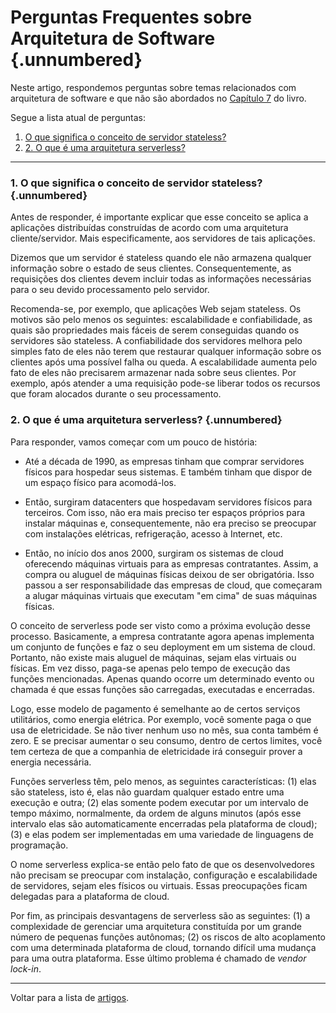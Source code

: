 # Perguntas Frequentes sobre Arquitetura de Software {.unnumbered}

Neste artigo, respondemos perguntas sobre temas relacionados com 
arquitetura de software e que não são abordados no 
[Capítulo 7](../cap7.html) do livro. 

Segue a lista atual de perguntas:

1. [O que significa o conceito de servidor stateless?](#o-que-significa-o-conceito-de-servidor-stateless)
2. [2. O que é uma arquitetura serverless?](#o-que-%C3%A9-uma-arquitetura-serverless)


* * * 


### 1. O que significa o conceito de servidor stateless? {.unnumbered}

Antes de responder, é importante explicar que esse conceito se 
aplica a aplicações distribuídas construídas de acordo com uma
arquitetura cliente/servidor. Mais especificamente, aos servidores 
de tais aplicações.

Dizemos que um servidor é stateless quando ele não armazena 
qualquer informação sobre o estado de seus clientes. 
Consequentemente, as requisições dos clientes devem incluir 
todas as informações necessárias para o seu devido processamento 
pelo servidor.

Recomenda-se, por exemplo, que aplicações Web sejam stateless. 
Os motivos são pelo menos os seguintes: escalabilidade e 
confiabilidade, as quais são propriedades mais fáceis de serem 
conseguidas quando os servidores são stateless. A confiabilidade 
dos servidores melhora pelo simples fato de eles não terem que 
restaurar qualquer informação sobre os clientes após uma 
possível falha ou queda. A escalabilidade aumenta pelo fato de 
eles não precisarem armazenar nada sobre seus clientes. 
Por exemplo, após atender a uma requisição pode-se liberar 
todos os recursos que foram alocados durante o seu processamento.


### 2. O que é uma arquitetura serverless? {.unnumbered}

Para responder, vamos começar com um pouco de história:

* Até a década de 1990, as empresas tinham que comprar servidores 
físicos para hospedar seus sistemas. E também tinham que dispor de 
um espaço físico para acomodá-los.

* Então, surgiram datacenters que hospedavam servidores físicos 
para terceiros. Com isso, não era mais preciso ter espaços próprios
para instalar máquinas e, consequentemente, não era preciso se 
preocupar com instalações elétricas, refrigeração, acesso à 
Internet, etc.

* Então, no início dos anos 2000, surgiram os sistemas de cloud 
oferecendo máquinas virtuais para as empresas contratantes. Assim,
a compra ou aluguel de máquinas físicas deixou de ser obrigatória. 
Isso passou a ser responsabilidade das empresas de cloud, que 
começaram a alugar máquinas virtuais que executam "em cima" de suas 
máquinas físicas. 

O conceito de serverless pode ser visto como a próxima evolução 
desse processo. Basicamente, a empresa contratante agora apenas 
implementa um conjunto de funções e faz o seu deployment em um 
sistema de cloud. Portanto, não existe mais aluguel de 
máquinas, sejam elas virtuais ou físicas. Em vez disso, paga-se apenas 
pelo tempo de execução das funções mencionadas. Apenas quando ocorre um 
determinado evento ou chamada é que essas funções são 
carregadas, executadas e encerradas.

Logo, esse modelo de pagamento é semelhante ao de certos serviços 
utilitários, como energia elétrica. Por exemplo, você somente paga o 
que usa de eletricidade. Se não tiver nenhum uso no mês, sua conta 
também é zero. E se precisar aumentar o seu consumo, dentro de certos 
limites, você tem certeza de que a companhia de eletricidade irá 
conseguir prover a energia necessária.

Funções serverless têm, pelo menos, as seguintes características:
(1) elas são stateless, isto é, elas não guardam qualquer estado entre 
uma execução e outra; (2) elas somente podem executar por um intervalo de
tempo máximo, normalmente, da ordem de alguns minutos (após esse 
intervalo elas são automaticamente encerradas pela plataforma de cloud); 
(3) e elas podem ser implementadas em uma variedade de linguagens de 
programação.

O nome serverless explica-se então pelo fato de que os desenvolvedores
não precisam se preocupar com instalação, configuração e 
escalabilidade de servidores, sejam eles físicos ou virtuais.
Essas preocupações ficam delegadas para a plataforma de 
cloud.

Por fim, as principais desvantagens de serverless são as seguintes:
(1) a complexidade de gerenciar uma arquitetura constituída por um
grande número de pequenas funções autônomas; (2) os riscos de alto
acoplamento com uma determinada plataforma de cloud, tornando
difícil uma mudança para uma outra plataforma. Esse último 
problema é chamado de *vendor lock-in*.

* * * 

Voltar para a lista de [artigos](./artigos.html).
